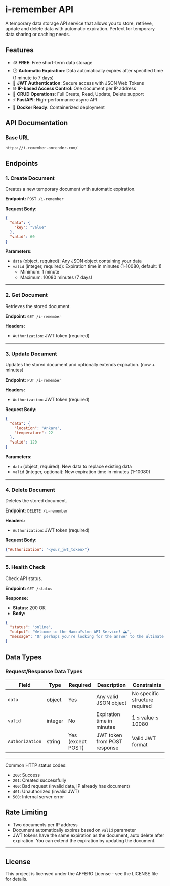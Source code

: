 # i-remember API

A temporary data storage API service that allows you to store, retrieve, update and delete data with automatic expiration. Perfect for temporary data sharing or caching needs.

## Features

- 🪙 **FREE**: Free short-term data storage
- 🕐 **Automatic Expiration**: Data automatically expires after specified time (1 minute to 7 days)
- 🔐 **JWT Authentication**: Secure access with JSON Web Tokens
- 🌐 **IP-based Access Control**: One document per IP address
- 📝 **CRUD Operations**: Full Create, Read, Update, Delete support
- ⚡ **FastAPI**: High-performance async API
- 🐳 **Docker Ready**: Containerized deployment

## API Documentation

### Base URL
```
https://i-remember.onrender.com/
```

## Endpoints

### 1. Create Document

Creates a new temporary document with automatic expiration.

**Endpoint:** `POST /i-remember`

**Request Body:**
```json
{
  "data": {
    "key": "value"
  },
  "valid": 60
}
```

**Parameters:**
- `data` (object, required): Any JSON object containing your data
- `valid` (integer, required): Expiration time in minutes (1-10080, default: 1)
  - Minimum: 1 minute
  - Maximum: 10080 minutes (7 days)

---

### 2. Get Document

Retrieves the stored document.

**Endpoint:** `GET /i-remember`

**Headers:**
- `Authorization`: JWT token (required)

---

### 3. Update Document

Updates the stored document and optionally extends expiration. (now + minutes)

**Endpoint:** `PUT /i-remember`

**Headers:**
- `Authorization`: JWT token (required)

**Request Body:**
```json
{
  "data": {
    "location": "Ankara",
    "temperature": 22
  },
  "valid": 120
}
```

**Parameters:**
- `data` (object, required): New data to replace existing data
- `valid` (integer, optional): New expiration time in minutes (1-10080)

---

### 4. Delete Document

Deletes the stored document.

**Endpoint:** `DELETE /i-remember`

**Headers:**
- `Authorization`: JWT token (required)

**Request Body:**
```json
{"Authorization": "<your_jwt_token>"}
```

---

### 5. Health Check

Check API status.

**Endpoint:** `GET /status`

**Response:**
- **Status:** 200 OK
- **Body:**
```json
{
  "status": "online",
  "output": "Welcome to the HamzaYslmn API Service! 🏔️",
  "message": "Or perhaps you're looking for the answer to the ultimate question of life, the universe, and everything? 🌌"
}
```

## Data Types

### Request/Response Data Types

| Field | Type | Required | Description | Constraints |
|-------|------|----------|-------------|-------------|
| `data` | object | Yes | Any valid JSON object | No specific structure required |
| `valid` | integer | No | Expiration time in minutes | 1 ≤ value ≤ 10080 |
| `Authorization` | string | Yes (except POST) | JWT token from POST response | Valid JWT format |

---

Common HTTP status codes:
- `200`: Success
- `201`: Created successfully
- `400`: Bad request (invalid data, IP already has document)
- `401`: Unauthorized (invalid JWT)
- `500`: Internal server error

## Rate Limiting

- Two documents per IP address
- Document automatically expires based on `valid` parameter
- JWT tokens have the same expiration as the document, auto delete after expiration. You can extend the expiration by updating the document.

---

## License

This project is licensed under the AFFERO License - see the LICENSE file for details.
